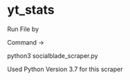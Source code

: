 # yt_stats

Run File by 

Command -> 

python3 socialblade_scraper.py


Used Python Version 3.7 for this scraper
